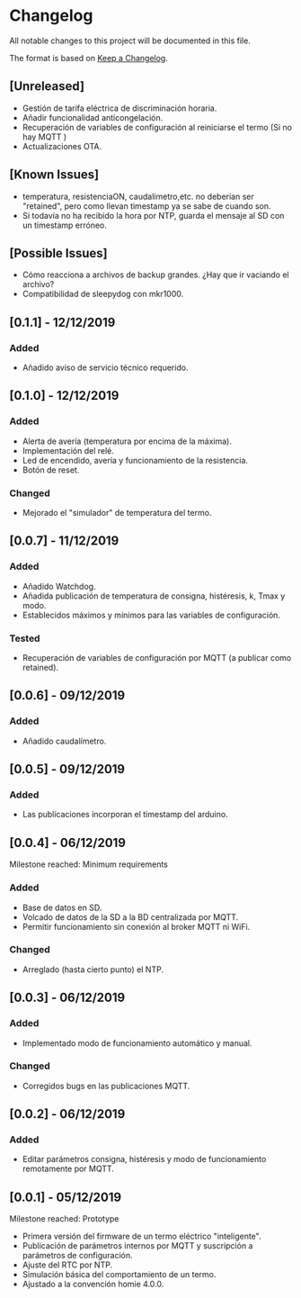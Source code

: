 # Changelog
All notable changes to this project will be documented in this file.

The format is based on [Keep a Changelog](https://keepachangelog.com/en/1.0.0/).

## [Unreleased]
- Gestión de tarifa eléctrica de discriminación horaria.
- Añadir funcionalidad anticongelación.
- Recuperación de variables de configuración al reiniciarse el termo (Si no hay MQTT )
- Actualizaciones OTA.

## [Known Issues]
- temperatura, resistenciaON, caudalímetro,etc. no deberían ser "retained", pero como llevan timestamp ya se sabe de cuando son.
- Si todavía no ha recibido la hora por NTP, guarda el mensaje al SD con un timestamp erróneo.

## [Possible Issues]
- Cómo reacciona a archivos de backup grandes. ¿Hay que ir vaciando el archivo?
- Compatibilidad de sleepydog con mkr1000.

## [0.1.1] - 12/12/2019

### Added
- Añadido aviso de servicio técnico requerido.

## [0.1.0] - 12/12/2019

### Added
- Alerta de avería (temperatura por encima de la máxima).
- Implementación del relé.
- Led de encendido, avería y funcionamiento de la resistencia.
- Botón de reset.

### Changed
- Mejorado el "simulador" de temperatura del termo.

## [0.0.7] - 11/12/2019

### Added
- Añadido Watchdog.
- Añadida publicación de temperatura de consigna, histéresis, k, Tmax y modo.
- Establecidos máximos y mínimos para las variables de configuración.

### Tested
- Recuperación de variables de configuración por MQTT (a publicar como retained).

## [0.0.6] - 09/12/2019

### Added
- Añadido caudalímetro.

## [0.0.5] - 09/12/2019

### Added
- Las publicaciones incorporan el timestamp del arduino.

## [0.0.4] - 06/12/2019
Milestone reached: Minimum requirements

### Added
- Base de datos en SD.
- Volcado de datos de la SD a la BD centralizada por MQTT.
- Permitir funcionamiento sin conexión al broker MQTT ni WiFi.

### Changed
- Arreglado (hasta cierto punto) el NTP.

## [0.0.3] - 06/12/2019

### Added
- Implementado modo de funcionamiento automático y manual.

### Changed
- Corregidos bugs en las publicaciones MQTT.

## [0.0.2] - 06/12/2019

### Added
- Editar parámetros consigna, histéresis y modo de funcionamiento remotamente por MQTT.

## [0.0.1] - 05/12/2019
Milestone reached: Prototype

- Primera versión del firmware de un termo eléctrico "inteligente".
- Publicación de parámetros internos por MQTT y suscripción a parámetros de configuración.
- Ajuste del RTC por NTP.
- Simulación básica del comportamiento de un termo.
- Ajustado a la convención homie 4.0.0.
